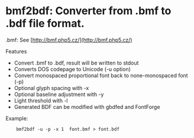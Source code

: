 # bmf2bdf: Converter from .bmf to .bdf file format.

.bmf: See [http://bmf.php5.cz/](http://bmf.php5.cz/)

Features
  - Convert .bmf to .bdf, result will be written to stdout
  - Converts DOS codepage to Unicode (-u option)
  - Convert monospaced proportional font back to none-monospaced font (-p)
  - Optional glyph spacing with -x
  - Optional baseline adjustment with -y
  - Light threshold with -l
  - Generated BDF can be modified with gbdfed and FontForge
  
Example:
```
    bmf2bdf -u -p -x 1  font.bmf > font.bdf
```
